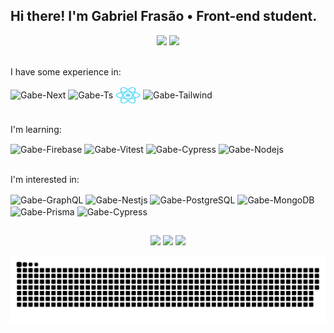 ## Hi there! I'm Gabriel Frasão • Front-end student.

<div align="center">
  <img height="160em" src="https://github-readme-stats.vercel.app/api?username=slycooper-n&show_icons=true&theme=dracula&include_all_commits=true&count_private=true" />
  <img height="160em" src="https://github-readme-stats.vercel.app/api/top-langs/?username=slycooper-n&layout=compact&langs_count=7&theme=dracula" />
</div>
  
<div style="display: inline_block"><br>
  <p>I have some experience in:</p>
  <img align="center" alt="Gabe-Next" height="30" width="40" src="https://cdn.jsdelivr.net/gh/devicons/devicon/icons/nextjs/nextjs-original.svg" />
  <img align="center" alt="Gabe-Ts" height="30" width="40" src="https://cdn.jsdelivr.net/gh/devicons/devicon/icons/typescript/typescript-original.svg" />
  <img align="center" alt="Gabe-React" height="30" width="40" src="https://raw.githubusercontent.com/devicons/devicon/master/icons/react/react-original.svg" />
  <img align="center" alt="Gabe-Tailwind" height="30" width="40" src="https://cdn.jsdelivr.net/gh/devicons/devicon/icons/tailwindcss/tailwindcss-plain.svg" />
</div>

<div style="display: inline_block"><br>
  <p>I'm learning:</p>
  <img align="center" alt="Gabe-Firebase" height="30" width="40" src="https://cdn.jsdelivr.net/gh/devicons/devicon/icons/firebase/firebase-plain.svg" />
  <img align="center" alt="Gabe-Vitest" height="30" width="40" src="https://vitest.dev/logo-shadow.svg" />
  <img align="center" alt="Gabe-Cypress" height="30" width="40" src="https://docs.cypress.io/_nuxt/img/cypress-logo.a2e1292.svg" />
  <img align="center" alt="Gabe-Nodejs" height="30" width="40" src="https://cdn.jsdelivr.net/gh/devicons/devicon/icons/nodejs/nodejs-original.svg" />
</div>

<div style="display: inline_block"><br>
  <p>I'm interested in:</p>
  <img align="center" alt="Gabe-GraphQL" height="30" width="40" src="https://cdn.jsdelivr.net/gh/devicons/devicon/icons/graphql/graphql-plain.svg" />
  <img align="center" alt="Gabe-Nestjs" height="30" width="40" src="https://cdn.jsdelivr.net/gh/devicons/devicon/icons/nestjs/nestjs-plain.svg" />
  <img align="center" alt="Gabe-PostgreSQL" height="30" width="40" src="https://cdn.jsdelivr.net/gh/devicons/devicon/icons/postgresql/postgresql-original.svg" />
  <img align="center" alt="Gabe-MongoDB" height="30" width="40" src="https://cdn.jsdelivr.net/gh/devicons/devicon/icons/mongodb/mongodb-original.svg" />
  <img align="center" alt="Gabe-Prisma" height="30" width="40" src="https://website-v9.vercel.app/logo-white.svg" />
  <img align="center" alt="Gabe-Cypress" height="30" width="40" src="https://cdn.jsdelivr.net/gh/devicons/devicon/icons/storybook/storybook-original.svg" />
</div>
  
##
  
<div align="center">
  <a href="https://instagram.com/gabe_frasz" target="_blank"><img src="https://img.shields.io/badge/Instagram-E4405F?style=for-the-badge&logo=instagram&logoColor=white"></a>
  <a href="mailto:gabrielvitor.frasao@gmail.com"><img src="https://img.shields.io/badge/Gmail-D14836?style=for-the-badge&logo=gmail&logoColor=white"></a>
  <a href="https://www.linkedin.com/in/gabriel-vs-frasao" target="_blank"><img src="https://img.shields.io/badge/LinkedIn-0077B5?style=for-the-badge&logo=linkedin&logoColor=white"></a>
</div>

![Snake animation](https://github.com/slycooper-n/slycooper-n/blob/output/github-contribution-grid-snake.svg)
